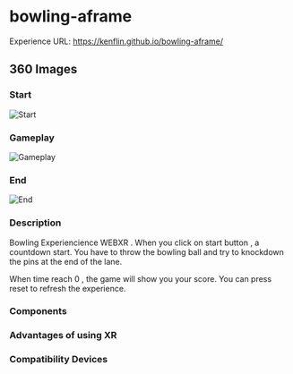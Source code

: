 # bowling-aframe
Experience URL: https://kenflin.github.io/bowling-aframe/

## 360 Images
### Start
![Start](./images/bowling-pals-challenge-start.png)

### Gameplay
![Gameplay](./images/bowling-pals-challenge-game.png)

### End
![End](./images/bowling-pals-challenge-end.png)

### Description
Bowling Experiencience WEBXR . When you click on start button , a countdown start.
You have to throw the bowling ball and try to knockdown the pins at the end of the lane.

When time reach 0 , the game will show you your score. You can press reset to refresh the experience.


### Components


### Advantages of using XR


### Compatibility Devices
